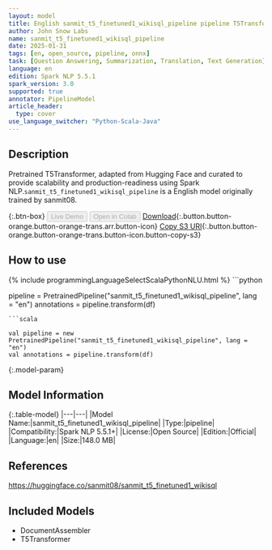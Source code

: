 ```yaml
---
layout: model
title: English sanmit_t5_finetuned1_wikisql_pipeline pipeline T5Transformer from sanmit08
author: John Snow Labs
name: sanmit_t5_finetuned1_wikisql_pipeline
date: 2025-01-31
tags: [en, open_source, pipeline, onnx]
task: [Question Answering, Summarization, Translation, Text Generation]
language: en
edition: Spark NLP 5.5.1
spark_version: 3.0
supported: true
annotator: PipelineModel
article_header:
  type: cover
use_language_switcher: "Python-Scala-Java"
---
```


## Description

Pretrained T5Transformer, adapted from Hugging Face and curated to provide scalability and production-readiness using Spark NLP.`sanmit_t5_finetuned1_wikisql_pipeline` is a English model originally trained by sanmit08.

{:.btn-box}
<button class="button button-orange" disabled>Live Demo</button>
<button class="button button-orange" disabled>Open in Colab</button>
[Download](https://s3.amazonaws.com/auxdata.johnsnowlabs.com/public/models/sanmit_t5_finetuned1_wikisql_pipeline_en_5.5.1_3.0_1738303272624.zip){:.button.button-orange.button-orange-trans.arr.button-icon}
[Copy S3 URI](s3://auxdata.johnsnowlabs.com/public/models/sanmit_t5_finetuned1_wikisql_pipeline_en_5.5.1_3.0_1738303272624.zip){:.button.button-orange.button-orange-trans.button-icon.button-copy-s3}

## How to use



<div class="tabs-box" markdown="1">
{% include programmingLanguageSelectScalaPythonNLU.html %}
```python

pipeline = PretrainedPipeline("sanmit_t5_finetuned1_wikisql_pipeline", lang = "en")
annotations =  pipeline.transform(df)   

```
```scala

val pipeline = new PretrainedPipeline("sanmit_t5_finetuned1_wikisql_pipeline", lang = "en")
val annotations = pipeline.transform(df)

```
</div>

{:.model-param}
## Model Information

{:.table-model}
|---|---|
|Model Name:|sanmit_t5_finetuned1_wikisql_pipeline|
|Type:|pipeline|
|Compatibility:|Spark NLP 5.5.1+|
|License:|Open Source|
|Edition:|Official|
|Language:|en|
|Size:|148.0 MB|

## References

https://huggingface.co/sanmit08/sanmit_t5_finetuned1_wikisql

## Included Models

- DocumentAssembler
- T5Transformer